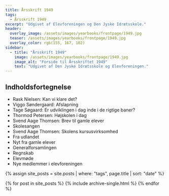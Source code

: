 ```yaml
---
title: Årsskrift 1949
tags:
  - Årsskrift 1949
excerpt: "Udgivet af Elevforeningen og Den Jyske Idrætsskole."
header:
  overlay_image: /assets/images/yearbooks/frontpage/1949.jpg
  teaser: /assets/images/yearbooks/frontpage/1949.jpg
  overlay_color: rgb(155, 167, 102)
sidebar:
  - title: "Årsskrift 1949"
    image: /assets/images/yearbooks/frontpage/1949.jpg
    image_alt: "Forside til Årsskriftet 1949"
    text: "Udgivet af Den Jyske Idrætsskole og Elevforeningen."
---
```


## Indholdsfortegnelse

- Rask Nielsen: Kan vi klare det?
- Viggo Søndergaard: Afslapning
- Tage Søgaard: Er udviklingen i dag inde i de rigtige baner?
- Thormod Petersen: Højskolen i dag
- Svend Aage Thomsen: Brev til gamle elever
- Skolesangen
- Svend Aage Thomsen: Skolens kursusvirksomhed
- Fra udlandet
- Nyt fra gamle elever
- Generalforsamlingen
- Regnskab
- Elevmøde
- Nye medlemmer i elevforeningen

{% assign site_posts = site.posts | where: "tags", page.title | sort: "date" %}

<div class="grid__wrapper">
  {% for post in site_posts %}
    {% include archive-single.html %}
  {% endfor %}
</div>
